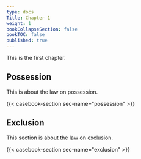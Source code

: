 ```yaml
---
type: docs
Title: Chapter 1
weight: 1
bookCollapseSection: false
bookTOC: false
published: true
---
```


This is the first chapter.

## Possession

This is about the law on possession.

{{< casebook-section sec-name="possession" >}}

## Exclusion

This section is about the law on exclusion. 

{{< casebook-section sec-name="exclusion" >}}